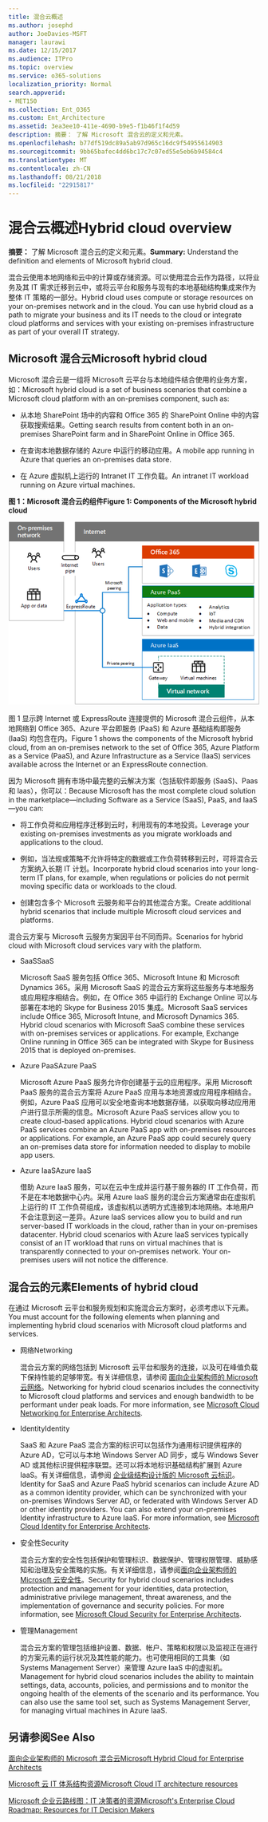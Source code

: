 ```yaml
---
title: 混合云概述
ms.author: josephd
author: JoeDavies-MSFT
manager: laurawi
ms.date: 12/15/2017
ms.audience: ITPro
ms.topic: overview
ms.service: o365-solutions
localization_priority: Normal
search.appverid:
- MET150
ms.collection: Ent_O365
ms.custom: Ent_Architecture
ms.assetid: 3ea3ee10-411e-4690-b9e5-f1b46f1f4d59
description: 摘要： 了解 Microsoft 混合云的定义和元素。
ms.openlocfilehash: b77df519dc89a5ab97d965c16dc9f54955614903
ms.sourcegitcommit: 9bb65bafec4dd6bc17c7c07ed55e5eb6b94584c4
ms.translationtype: MT
ms.contentlocale: zh-CN
ms.lasthandoff: 08/21/2018
ms.locfileid: "22915817"
---
```

# <a name="hybrid-cloud-overview"></a><span data-ttu-id="ab0b5-103">混合云概述</span><span class="sxs-lookup"><span data-stu-id="ab0b5-103">Hybrid cloud overview</span></span>

 <span data-ttu-id="ab0b5-104">**摘要：** 了解 Microsoft 混合云的定义和元素。</span><span class="sxs-lookup"><span data-stu-id="ab0b5-104">**Summary:** Understand the definition and elements of Microsoft hybrid cloud.</span></span>
  
<span data-ttu-id="ab0b5-p101">混合云使用本地网络和云中的计算或存储资源。可以使用混合云作为路径，以将业务及其 IT 需求迁移到云中，或将云平台和服务与现有的本地基础结构集成来作为整体 IT 策略的一部分。</span><span class="sxs-lookup"><span data-stu-id="ab0b5-p101">Hybrid cloud uses compute or storage resources on your on-premises network and in the cloud. You can use hybrid cloud as a path to migrate your business and its IT needs to the cloud or integrate cloud platforms and services with your existing on-premises infrastructure as part of your overall IT strategy.</span></span>
  
## <a name="microsoft-hybrid-cloud"></a><span data-ttu-id="ab0b5-107">Microsoft 混合云</span><span class="sxs-lookup"><span data-stu-id="ab0b5-107">Microsoft hybrid cloud</span></span>

<span data-ttu-id="ab0b5-108">Microsoft 混合云是一组将 Microsoft 云平台与本地组件结合使用的业务方案，如：</span><span class="sxs-lookup"><span data-stu-id="ab0b5-108">Microsoft hybrid cloud is a set of business scenarios that combine a Microsoft cloud platform with an on-premises component, such as:</span></span> 
  
- <span data-ttu-id="ab0b5-109">从本地 SharePoint 场中的内容和 Office 365 的 SharePoint Online 中的内容获取搜索结果。</span><span class="sxs-lookup"><span data-stu-id="ab0b5-109">Getting search results from content both in an on-premises SharePoint farm and in SharePoint Online in Office 365.</span></span>
    
- <span data-ttu-id="ab0b5-110">在查询本地数据存储的 Azure 中运行的移动应用。</span><span class="sxs-lookup"><span data-stu-id="ab0b5-110">A mobile app running in Azure that queries an on-premises data store.</span></span>
    
- <span data-ttu-id="ab0b5-111">在 Azure 虚拟机上运行的 Intranet IT 工作负载。</span><span class="sxs-lookup"><span data-stu-id="ab0b5-111">An intranet IT workload running on Azure virtual machines.</span></span>
    
<span data-ttu-id="ab0b5-112">**图 1：Microsoft 混合云的组件**</span><span class="sxs-lookup"><span data-stu-id="ab0b5-112">**Figure 1: Components of the Microsoft hybrid cloud**</span></span>

![Microsoft 混合云的组件](media/Hybrid-Poster/MS-Hybrid-Cloud.png)
  
<span data-ttu-id="ab0b5-114">图 1 显示跨 Internet 或 ExpressRoute 连接提供的 Microsoft 混合云组件，从本地网络到 Office 365、Azure 平台即服务 (PaaS) 和 Azure 基础结构即服务 (IaaS) 均包含在内。</span><span class="sxs-lookup"><span data-stu-id="ab0b5-114">Figure 1 shows the components of the Microsoft hybrid cloud, from an on-premises network to the set of Office 365, Azure Platform as a Service (PaaS), and Azure Infrastructure as a Service (IaaS) services available across the Internet or an ExpressRoute connection.</span></span>
  
<span data-ttu-id="ab0b5-115">因为 Microsoft 拥有市场中最完整的云解决方案（包括软件即服务 (SaaS)、Paas 和 laas），你可以：</span><span class="sxs-lookup"><span data-stu-id="ab0b5-115">Because Microsoft has the most complete cloud solution in the marketplace—including Software as a Service (SaaS), PaaS, and IaaS—you can:</span></span>
  
- <span data-ttu-id="ab0b5-116">将工作负荷和应用程序迁移到云时，利用现有的本地投资。</span><span class="sxs-lookup"><span data-stu-id="ab0b5-116">Leverage your existing on-premises investments as you migrate workloads and applications to the cloud.</span></span>
    
- <span data-ttu-id="ab0b5-117">例如，当法规或策略不允许将特定的数据或工作负荷转移到云时，可将混合云方案纳入长期 IT 计划。</span><span class="sxs-lookup"><span data-stu-id="ab0b5-117">Incorporate hybrid cloud scenarios into your long-term IT plans, for example, when regulations or policies do not permit moving specific data or workloads to the cloud.</span></span>
    
- <span data-ttu-id="ab0b5-118">创建包含多个 Microsoft 云服务和平台的其他混合方案。</span><span class="sxs-lookup"><span data-stu-id="ab0b5-118">Create additional hybrid scenarios that include multiple Microsoft cloud services and platforms.</span></span>
    
<span data-ttu-id="ab0b5-119">混合云方案与 Microsoft 云服务方案因平台不同而异。</span><span class="sxs-lookup"><span data-stu-id="ab0b5-119">Scenarios for hybrid cloud with Microsoft cloud services vary with the platform.</span></span>
  
- <span data-ttu-id="ab0b5-120">SaaS</span><span class="sxs-lookup"><span data-stu-id="ab0b5-120">SaaS</span></span>
    
    <span data-ttu-id="ab0b5-p102">Microsoft SaaS 服务包括 Office 365、Microsoft Intune 和 Microsoft Dynamics 365。采用 Microsoft SaaS 的混合云方案将这些服务与本地服务或应用程序相结合。例如，在 Office 365 中运行的 Exchange Online 可以与部署在本地的 Skype for Business 2015 集成。</span><span class="sxs-lookup"><span data-stu-id="ab0b5-p102">Microsoft SaaS services include Office 365, Microsoft Intune, and Microsoft Dynamics 365. Hybrid cloud scenarios with Microsoft SaaS combine these services with on-premises services or applications. For example, Exchange Online running in Office 365 can be integrated with Skype for Business 2015 that is deployed on-premises.</span></span>
    
- <span data-ttu-id="ab0b5-124">Azure PaaS</span><span class="sxs-lookup"><span data-stu-id="ab0b5-124">Azure PaaS</span></span>
    
    <span data-ttu-id="ab0b5-p103">Microsoft Azure PaaS 服务允许你创建基于云的应用程序。采用 Microsoft PaaS 服务的混合云方案将 Azure PaaS 应用与本地资源或应用程序相结合。例如，Azure PaaS 应用可以安全地查询本地数据存储，以获取向移动应用用户进行显示所需的信息。</span><span class="sxs-lookup"><span data-stu-id="ab0b5-p103">Microsoft Azure PaaS services allow you to create cloud-based applications. Hybrid cloud scenarios with Azure PaaS services combine an Azure PaaS app with on-premises resources or applications. For example, an Azure PaaS app could securely query an on-premises data store for information needed to display to mobile app users.</span></span>
    
- <span data-ttu-id="ab0b5-128">Azure IaaS</span><span class="sxs-lookup"><span data-stu-id="ab0b5-128">Azure IaaS</span></span>
    
    <span data-ttu-id="ab0b5-p104">借助 Azure IaaS 服务，可以在云中生成并运行基于服务器的 IT 工作负荷，而不是在本地数据中心内。采用 Azure IaaS 服务的混合云方案通常由在虚拟机上运行的 IT 工作负荷组成，该虚拟机以透明方式连接到本地网络。本地用户不会注意到这一差异。</span><span class="sxs-lookup"><span data-stu-id="ab0b5-p104">Azure IaaS services allow you to build and run server-based IT workloads in the cloud, rather than in your on-premises datacenter. Hybrid cloud scenarios with Azure IaaS services typically consist of an IT workload that runs on virtual machines that is transparently connected to your on-premises network. Your on-premises users will not notice the difference.</span></span>
    
## <a name="elements-of-hybrid-cloud"></a><span data-ttu-id="ab0b5-132">混合云的元素</span><span class="sxs-lookup"><span data-stu-id="ab0b5-132">Elements of hybrid cloud</span></span>

<span data-ttu-id="ab0b5-133">在通过 Microsoft 云平台和服务规划和实施混合云方案时，必须考虑以下元素。</span><span class="sxs-lookup"><span data-stu-id="ab0b5-133">You must account for the following elements when planning and implementing hybrid cloud scenarios with Microsoft cloud platforms and services.</span></span>
  
- <span data-ttu-id="ab0b5-134">网络</span><span class="sxs-lookup"><span data-stu-id="ab0b5-134">Networking</span></span>
    
    <span data-ttu-id="ab0b5-p105">混合云方案的网络包括到 Microsoft 云平台和服务的连接，以及可在峰值负载下保持性能的足够带宽。有关详细信息，请参阅 [面向企业架构师的 Microsoft 云网络](microsoft-cloud-networking-for-enterprise-architects.md)。</span><span class="sxs-lookup"><span data-stu-id="ab0b5-p105">Networking for hybrid cloud scenarios includes the connectivity to Microsoft cloud platforms and services and enough bandwidth to be performant under peak loads. For more information, see [Microsoft Cloud Networking for Enterprise Architects](microsoft-cloud-networking-for-enterprise-architects.md).</span></span>
    
- <span data-ttu-id="ab0b5-137">Identity</span><span class="sxs-lookup"><span data-stu-id="ab0b5-137">Identity</span></span>
    
    <span data-ttu-id="ab0b5-p106">SaaS 和 Azure PaaS 混合方案的标识可以包括作为通用标识提供程序的 Azure AD，它可以与本地 Windows Server AD 同步，或与 Windows Sever AD 或其他标识提供程序联盟。还可以将本地标识基础结构扩展到 Azure IaaS。有关详细信息，请参阅 [企业级结构设计版的 Microsoft 云标识](microsoft-cloud-it-architecture-resources.md#identity)。</span><span class="sxs-lookup"><span data-stu-id="ab0b5-p106">Identity for SaaS and Azure PaaS hybrid scenarios can include Azure AD as a common identity provider, which can be synchronized with your on-premises Windows Server AD, or federated with Windows Server AD or other identity providers. You can also extend your on-premises Identity infrastructure to Azure IaaS. For more information, see [Microsoft Cloud Identity for Enterprise Architects](microsoft-cloud-it-architecture-resources.md#identity).</span></span>
    
- <span data-ttu-id="ab0b5-141">安全性</span><span class="sxs-lookup"><span data-stu-id="ab0b5-141">Security</span></span>
    
    <span data-ttu-id="ab0b5-p107">混合云方案的安全性包括保护和管理标识、数据保护、管理权限管理、威胁感知和治理及安全策略的实施。有关详细信息，请参阅[面向企业架构师的 Microsoft 云安全性](https://technet.microsoft.com/library/dn919927.aspx#security)。</span><span class="sxs-lookup"><span data-stu-id="ab0b5-p107">Security for hybrid cloud scenarios includes protection and management for your identities, data protection, administrative privilege management, threat awareness, and the implementation of governance and security policies. For more information, see [Microsoft Cloud Security for Enterprise Architects](https://technet.microsoft.com/library/dn919927.aspx#security).</span></span>
    
- <span data-ttu-id="ab0b5-144">管理</span><span class="sxs-lookup"><span data-stu-id="ab0b5-144">Management</span></span>
    
    <span data-ttu-id="ab0b5-p108">混合云方案的管理包括维护设置、数据、帐户、策略和权限以及监视正在进行的方案元素的运行状况及其性能的能力。也可使用相同的工具集（如 Systems Management Server）来管理 Azure IaaS 中的虚拟机。</span><span class="sxs-lookup"><span data-stu-id="ab0b5-p108">Management for hybrid cloud scenarios includes the ability to maintain settings, data, accounts, policies, and permissions and to monitor the ongoing health of the elements of the scenario and its performance. You can also use the same tool set, such as Systems Management Server, for managing virtual machines in Azure IaaS.</span></span>
    
## <a name="see-also"></a><span data-ttu-id="ab0b5-147">另请参阅</span><span class="sxs-lookup"><span data-stu-id="ab0b5-147">See Also</span></span>

[<span data-ttu-id="ab0b5-148">面向企业架构师的 Microsoft 混合云</span><span class="sxs-lookup"><span data-stu-id="ab0b5-148">Microsoft Hybrid Cloud for Enterprise Architects</span></span>](microsoft-hybrid-cloud-for-enterprise-architects.md)
  
[<span data-ttu-id="ab0b5-149">Microsoft 云 IT 体系结构资源</span><span class="sxs-lookup"><span data-stu-id="ab0b5-149">Microsoft Cloud IT architecture resources</span></span>](microsoft-cloud-it-architecture-resources.md)

[<span data-ttu-id="ab0b5-150">Microsoft 企业云路线图：IT 决策者的资源</span><span class="sxs-lookup"><span data-stu-id="ab0b5-150">Microsoft's Enterprise Cloud Roadmap: Resources for IT Decision Makers</span></span>](https://sway.com/FJ2xsyWtkJc2taRD)
 


